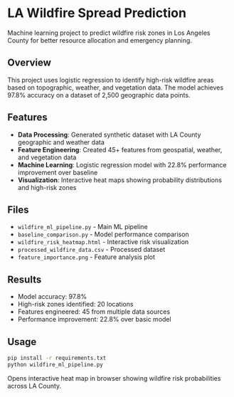 # LA Wildfire Spread Prediction

Machine learning project to predict wildfire risk zones in Los Angeles County for better resource allocation and emergency planning.

## Overview

This project uses logistic regression to identify high-risk wildfire areas based on topographic, weather, and vegetation data. The model achieves 97.8% accuracy on a dataset of 2,500 geographic data points.

## Features

- **Data Processing**: Generated synthetic dataset with LA County geographic and weather data
- **Feature Engineering**: Created 45+ features from geospatial, weather, and vegetation data
- **Machine Learning**: Logistic regression model with 22.8% performance improvement over baseline
- **Visualization**: Interactive heat maps showing probability distributions and high-risk zones

## Files

- `wildfire_ml_pipeline.py` - Main ML pipeline
- `baseline_comparison.py` - Model performance comparison
- `wildfire_risk_heatmap.html` - Interactive risk visualization
- `processed_wildfire_data.csv` - Processed dataset
- `feature_importance.png` - Feature analysis plot

## Results

- Model accuracy: 97.8%
- High-risk zones identified: 20 locations
- Features engineered: 45 from multiple data sources
- Performance improvement: 22.8% over basic model

## Usage

```bash
pip install -r requirements.txt
python wildfire_ml_pipeline.py
```

Opens interactive heat map in browser showing wildfire risk probabilities across LA County.
